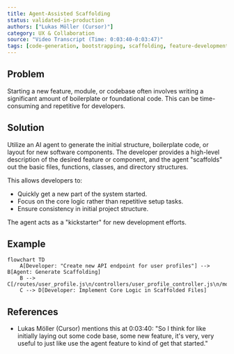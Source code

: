 ```yaml
---
title: Agent-Assisted Scaffolding
status: validated-in-production
authors: ["Lukas Möller (Cursor)"]
category: UX & Collaboration
source: "Video Transcript (Time: 0:03:40-0:03:47)"
tags: [code-generation, bootstrapping, scaffolding, feature-development, ide, initial-setup]
---
```


## Problem
Starting a new feature, module, or codebase often involves writing a significant amount of boilerplate or foundational code. This can be time-consuming and repetitive for developers.

## Solution
Utilize an AI agent to generate the initial structure, boilerplate code, or layout for new software components. The developer provides a high-level description of the desired feature or component, and the agent "scaffolds" out the basic files, functions, classes, and directory structures.

This allows developers to:
-   Quickly get a new part of the system started.
-   Focus on the core logic rather than repetitive setup tasks.
-   Ensure consistency in initial project structure.

The agent acts as a "kickstarter" for new development efforts.

## Example
```mermaid
flowchart TD
    A[Developer: "Create new API endpoint for user profiles"] --> B[Agent: Generate Scaffolding]
    B --> C[/routes/user_profile.js\n/controllers/user_profile_controller.js\n/models/user_profile_model.js\n/tests/user_profile_test.js]
    C --> D[Developer: Implement Core Logic in Scaffolded Files]
```

## References
- Lukas Möller (Cursor) mentions this at 0:03:40: "So I think for like initially laying out some code base, some new feature, it's very, very useful to just like use the agent feature to kind of get that started."